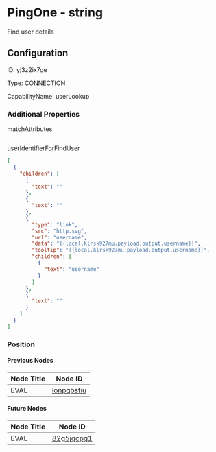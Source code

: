 # PingOne - string 
Find user details
## Configuration
ID:  yj3z2ix7ge

Type: CONNECTION 

CapabilityName: userLookup






### Additional Properties
matchAttributes
```
```


userIdentifierForFindUser
```json 
[
  {
    "children": [
      {
        "text": ""
      },
      {
        "text": ""
      },
      {
        "type": "link",
        "src": "http.svg",
        "url": "username",
        "data": "{{local.klrsk927mu.payload.output.username}}",
        "tooltip": "{{local.klrsk927mu.payload.output.username}}",
        "children": [
          {
            "text": "username"
          }
        ]
      },
      {
        "text": ""
      }
    ]
  }
]
```





### Position

#### Previous Nodes
| Node Title | Node ID |
| :------------- | ------------ |
| EVAL | [lonpqbsfiu](./lonpqbsfiu.md) | 
 
 #### Future Nodes
| Node Title | Node ID |
| :------------- | ------------ |
| EVAL |[82g5jqcpg1](./82g5jqcpg1.md) | 